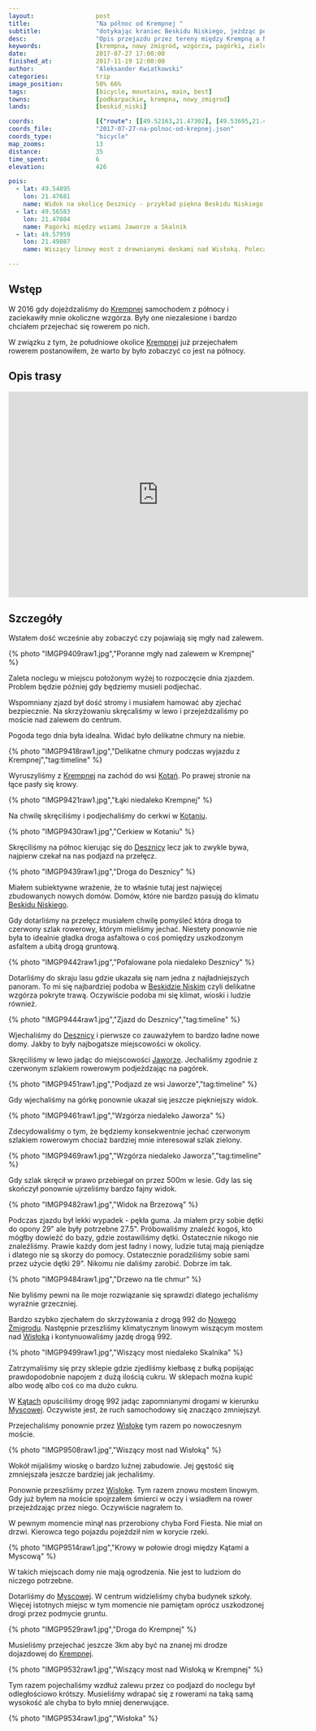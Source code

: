 ```yaml
---
layout:                 post
title:                  "Na północ od Krempnej "
subtitle:               "dotykając kraniec Beskidu Niskiego, jeżdząc po najpiękniejszych wzgórzach w okolicy"
desc:                   "Opis przejazdu przez tereny między Krempną a Nowym Żmigrodem, są tam bardzo malownicze wzgórza. Powrót przez Myscową terenami, gdzie ogrodzenie domu nie jest koniecznością."
keywords:               [krempna, nowy żmigród, wzgórza, pagórki, zielone]
date:                   2017-07-27 17:00:00
finished_at:            2017-11-19 12:00:00
author:                 "Aleksander Kwiatkowski"
categories:             trip
image_position:         50% 66%
tags:                   [bicycle, mountains, main, best]
towns:                  [podkarpackie, krempna, nowy_zmigrod]
lands:                  [beskid_niski]

coords:                 [{"route": [[49.52163,21.47302], [49.53695,21.46401], [49.55310,21.48470], [49.56290,21.46332], [49.56519,21.46281], [49.57944,21.47139], [49.58016,21.49920], [49.56880,21.51920], [49.55684,21.52478], [49.55761,21.53577], [49.54447,21.55199], [49.52810,21.55516], [49.51929,21.54323], [49.50469,21.53637]], "type": "bicycle"}]
coords_file:            "2017-07-27-na-polnoc-od-krepnej.json"
coords_type:            "bicycle"
map_zooms:              13
distance:               35
time_spent:             6
elevation:              426

pois:
  - lat: 49.54895
    lon: 21.47681
    name: Widok na okolicę Desznicy - przykład piękna Beskidu Niskiego
  - lat: 49.56583
    lon: 21.47084
    name: Pagórki między wsiami Jaworze a Skalnik
  - lat: 49.57959
    lon: 21.49887
    name: Wiszący linowy most z drewnianymi deskami nad Wisłoką. Polecam przejść każdemu.

---
```


[wiki-krempna]: https://pl.wikipedia.org/wiki/Krempna
[wiki-kotan]: https://pl.wikipedia.org/wiki/Kota%C5%84
[wiki-desznica]: https://pl.wikipedia.org/wiki/Desznica
[wiki-beskid-niski]: https://pl.wikipedia.org/wiki/Beskid_Niski
[wiki-jaworze]: https://pl.wikipedia.org/wiki/Jaworze_(wojew%C3%B3dztwo_podkarpackie)
[wiki-nowy-zmigrod]: https://pl.wikipedia.org/wiki/Nowy_%C5%BBmigr%C3%B3d
[wiki-wisloka]: https://pl.wikipedia.org/wiki/Wis%C5%82oka
[wiki-katy]: https://pl.wikipedia.org/wiki/K%C4%85ty_(wojew%C3%B3dztwo_podkarpackie)
[wiki-myscowa]: https://pl.wikipedia.org/wiki/Myscowa

Wstęp
-----

W 2016 gdy dojeżdzaliśmy do [Krempnej][wiki-krempna] samochodem z północy
i zaciekawiły mnie okoliczne wzgórza. Były one niezalesione i bardzo chciałem
przejechać się rowerem po nich.

W związku z tym, że południowe okolice [Krempnej][wiki-krempna] już przejechałem
rowerem postanowiłem, że warto by było zobaczyć co jest na północy.

Opis trasy
----------

<iframe height='405' width='590' frameborder='0' allowtransparency='true' scrolling='no' src='https://www.strava.com/activities/1104024533/embed/b3918948ba7caf2191d4a4aced08d9361ffc9f8e'></iframe>

Szczegóły
---------

Wstałem dość wcześnie aby zobaczyć czy pojawiają się mgły nad zalewem.

{% photo "IMGP9409raw1.jpg","Poranne mgły nad zalewem w Krempnej" %}

Zaleta noclegu w miejscu położonym wyżej to rozpoczęcie dnia zjazdem. Problem będzie później
gdy będziemy musieli podjechać.

Wspomniany zjazd był dość stromy i musiałem hamować aby zjechać bezpiecznie.
Na skrzyżowaniu skręcaliśmy w lewo i przejeżdzaliśmy po moście nad zalewem
do centrum.

Pogoda tego dnia była idealna. Widać było delikatne chmury na niebie.

{% photo "IMGP9418raw1.jpg","Delikatne chmury podczas wyjazdu z Krempnej","tag:timeline" %}

Wyruszyliśmy z [Krempnej][wiki-krempna] na zachód do wsi [Kotań][wiki-kotan].
Po prawej stronie na łące pasły się krowy.

{% photo "IMGP9421raw1.jpg","Łąki niedaleko Krempnej" %}

Na chwilę skręciliśmy i podjechaliśmy do cerkwi w [Kotaniu][wiki-kotan].

{% photo "IMGP9430raw1.jpg","Cerkiew w Kotaniu" %}

Skręciliśmy na północ kierując się do [Desznicy][wiki-desznica] lecz jak to
zwykle bywa, najpierw czekał na nas podjazd na przełęcz.

{% photo "IMGP9439raw1.jpg","Droga do Desznicy" %}

Miałem subiektywne wrażenie, że to właśnie tutaj jest najwięcej
zbudowanych nowych domów. Domów, które nie bardzo pasują do klimatu
[Beskidu Niskiego][wiki-beskid-niski].

Gdy dotarliśmy na przełęcz musiałem chwilę pomyśleć która droga to czerwony
szlak rowerowy, którym mieliśmy jechać. Niestety ponownie nie była to
idealnie gładka droga asfaltowa o coś pomiędzy uszkodzonym asfaltem a
ubitą drogą gruntową.

{% photo "IMGP9442raw1.jpg","Pofalowane pola niedaleko Desznicy" %}

Dotarliśmy do skraju lasu gdzie ukazała się nam jedna z najładniejszych
panoram. To mi się najbardziej podoba w [Beskidzie Niskim][wiki-beskid-niski]
czyli delikatne wzgórza pokryte trawą. Oczywiście podoba mi się klimat, wioski i ludzie
również.

{% photo "IMGP9444raw1.jpg","Zjazd do Desznicy","tag:timeline" %}

Wjechaliśmy do [Desznicy][wiki-desznica] i pierwsze co zauważyłem to
bardzo ładne nowe domy. Jakby to były najbogatsze miejscowości w okolicy.

Skręciliśmy w lewo jadąc do miejscowości [Jaworze][wiki-jaworze].
Jechaliśmy zgodnie z czerwonym szlakiem rowerowym podjeżdzając na pagórek.

{% photo "IMGP9451raw1.jpg","Podjazd ze wsi Jaworze","tag:timeline" %}

Gdy wjechaliśmy na górkę ponownie ukazał się jeszcze piękniejszy widok.

{% photo "IMGP9461raw1.jpg","Wzgórza niedaleko Jaworza" %}

Zdecydowaliśmy o tym, że będziemy konsekwentnie jechać czerwonym szlakiem
rowerowym chociaż bardziej mnie interesował szlak zielony.

{% photo "IMGP9469raw1.jpg","Wzgórza niedaleko Jaworza","tag:timeline" %}

Gdy szlak skręcił w prawo przebiegał on przez 500m w lesie. Gdy las się
skończył ponownie ujrzeliśmy bardzo fajny widok.

{% photo "IMGP9482raw1.jpg","Widok na Brzezową" %}

Podczas zjazdu był lekki wypadek - pękła guma. Ja miałem przy sobie dętki do
opony 29" ale były potrzebne 27.5". Próbowaliśmy znaleźć kogoś, kto mógłby
dowieźć do bazy, gdzie zostawiliśmy dętki. Ostatecznie nikogo nie znaleźliśmy.
Prawie każdy dom jest ładny i nowy, ludzie tutaj mają pieniądze i dlatego nie są
skorzy do pomocy. Ostatecznie poradziliśmy sobie sami przez użycie
dętki 29". Nikomu nie daliśmy zarobić. Dobrze im tak.

{% photo "IMGP9484raw1.jpg","Drzewo na tle chmur" %}

Nie byliśmy pewni na ile moje rozwiązanie się sprawdzi dlatego jechaliśmy
wyraźnie grzeczniej.

Bardzo szybko zjechałem do skrzyżowania z drogą 992 do
[Nowego Żmigrodu][wiki-nowy-zmigrod]. Następnie przeszliśmy klimatycznym
linowym wiszącym mostem nad [Wisłoką][wiki-wisloka] i kontynuowaliśmy
jazdę drogą 992.

{% photo "IMGP9499raw1.jpg","Wiszący most niedaleko Skalnika" %}

Zatrzymaliśmy się przy sklepie gdzie zjedliśmy kiełbasę z bułką popijając
prawdopodobnie napojem z dużą ilością cukru. W sklepach można kupić albo wodę
albo coś co ma dużo cukru.

W [Kątach][wiki-katy] opuściliśmy drogę 992 jadąc zapomnianymi drogami
w kierunku [Myscowej][wiki-myscowa]. Oczywiste jest, że ruch samochodowy
się znacząco zmniejszył.

Przejechaliśmy ponownie przez [Wisłokę][wiki-wisloka] tym razem po
nowoczesnym moście.

{% photo "IMGP9508raw1.jpg","Wiszący most nad Wisłoką" %}

Wokół mijaliśmy wioskę o bardzo luźnej zabudowie. Jej gęstość się zmniejszała
jeszcze bardziej jak jechaliśmy.

Ponownie przeszliśmy przez [Wisłokę][wiki-wisloka]. Tym razem znowu mostem linowym.
Gdy już byłem na moście spojrzałem śmierci w oczy i wsiadłem na rower
przejeżdzając przez niego. Oczywiście nagrałem to.

W pewnym momencie minął nas przerobiony chyba Ford Fiesta. Nie miał on drzwi.
Kierowca tego pojazdu pojeździł nim w korycie rzeki.

{% photo "IMGP9514raw1.jpg","Krowy w połowie drogi między Kątami a Myscową" %}

W takich miejscach domy nie mają ogrodzenia. Nie jest to ludziom do niczego
potrzebne.

Dotarliśmy do [Myscowej][wiki-myscowa]. W centrum widzieliśmy chyba
budynek szkoły. Więcej istotnych miejsc w tym momencie nie pamiętam
oprócz uszkodzonej drogi przez podmycie gruntu.

{% photo "IMGP9529raw1.jpg","Droga do Krempnej" %}

Musieliśmy przejechać jeszcze 3km aby być na znanej mi drodze dojazdowej
do [Krempnej][wiki-krempna].

{% photo "IMGP9532raw1.jpg","Wiszący most nad Wisłoką w Krempnej" %}

Tym razem pojechaliśmy wzdłuż zalewu przez co podjazd do noclegu był odległościowo
krótszy. Musieliśmy wdrapać się z rowerami na taką samą wysokość ale chyba
to było mniej denerwujące.

{% photo "IMGP9534raw1.jpg","Wisłoka" %}
